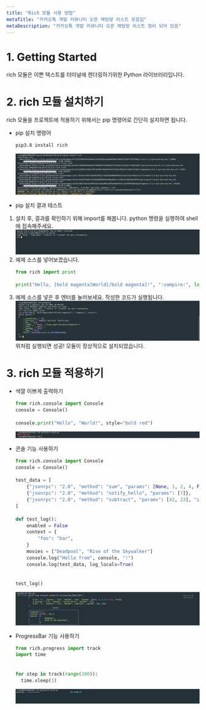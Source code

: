 ```yaml
---
title: "Rich 모듈 사용 방법"
metaTitle: "카카오톡 개발 커뮤니티 오픈 채팅방 리스트 모음집"
metaDescription: "카카오톡 개발 커뮤니티 오픈 채팅방 리스트 정리 되어 있음"
---
```


# 1. Getting Started
rich 모듈은 이쁜 텍스트를 터미널에 렌더링하기위한 Python 라이브러리입니다.


# 2. rich 모듈 설치하기
rich 모듈을 프로젝트에 적용하기 위해서는 pip 명령어로 간단히 설치하면 됩니다.

- pip 설치 명령어
  ``` bash
  pip3.8 install rich
  ```
  ![ex_screenshot](./assets/rich_pip_install.png)

- pip 설치 결과 테스트   
1. 설치 후, 결과를 확인하기 위해 import를 해봅니다. python 명령을 실행하여 shell에 접속해주세요.
  ![ex_screenshot](./assets/python_shell.png)
2. 예제 소스를 넣어보겠습니다.   
    ``` python
    from rich import print

    print("Hello, [bold magenta]World[/bold magenta]!", ":vampire:", locals())
    ```
3. 예제 소스를 넣은 후 엔터를 눌러보세요. 작성한 코드가 실행됩니다. 
  ![ex_screenshot](./assets/rich_test_result.png)
  위처럼 실행되면 성공! 모듈이 정상적으로 설치되었습니다.

# 3. rich 모듈 적용하기
- 색깔 이쁘게 출력하기
  ``` python
  from rich.console import Console
  console = Console()

  console.print("Hello", "World!", style="bold red")
  ```
  ![ex_screenshot](./assets/rich_example_2.png)


- 콘솔 기능 사용하기
  ``` python
  from rich.console import Console
  console = Console()

  test_data = [
      {"jsonrpc": "2.0", "method": "sum", "params": [None, 1, 2, 4, False, True], "id": "1",},
      {"jsonrpc": "2.0", "method": "notify_hello", "params": [7]},
      {"jsonrpc": "2.0", "method": "subtract", "params": [42, 23], "id": "2"},
  ]

  def test_log():
      enabled = False
      context = {
          "foo": "bar",
      }
      movies = ["Deadpool", "Rise of the Skywalker"]
      console.log("Hello from", console, "!")
      console.log(test_data, log_locals=True)


  test_log()
  ```
  ![ex_screenshot](./assets/rich_example_1.png)

- ProgressBar 기능 사용하기
  ``` python
  from rich.progress import track
  import time
  
  
  for step in track(range(100)):
    time.sleep(1)
  ```
  ![ex_screenshot](./assets/rich_progress_bar.gif)

  